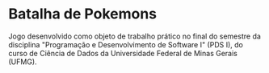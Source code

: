 # Batalha de Pokemons
Jogo desenvolvido como objeto de trabalho prático no final do semestre da disciplina "Programação e Desenvolvimento de Software I" (PDS I), do curso de Ciência de Dados da Universidade Federal de Minas Gerais (UFMG).
